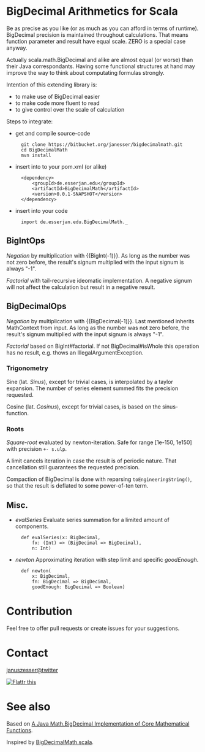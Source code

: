 # BigDecimal Arithmetics for Scala
Be as precise as you like (or as much as you can afford in terms of runtime).
BigDecimal precision is maintained throughout calculations. That means function parameter and result have equal scale. ZERO is a special case anyway.

Actually scala.math.BigDecimal and alike are almost equal (or worse) than their Java correspondants. 
Having some functional structures at hand may improve the way to think about computating formulas strongly.

Intention of this extending library is:

* to make use of BigDecimal easier
* to make code more fluent to read
* to give control over the scale of calculation

Steps to integrate:

- get and compile source-code
		
		git clone https://bitbucket.org/janesser/bigdecimalmath.git
		cd BigDecimalMath
		mvn install
		
- insert into to your pom.xml (or alike)

		<dependency>
			<groupId>de.esserjan.edu</groupId>
			<artifactId>BigDecimalMath</artifactId>
			<version>0.0.1-SNAPSHOT</version>
		</dependency>

- insert into your code

		import de.esserjan.edu.BigDecimalMath._
	
## BigIntOps 
*Negation* by multiplication with {{BigInt(-1)}}. As long as the number was not zero before, the result's signum multiplied with the input signum is always "-1".

*Factorial* with tail-recursive ideomatic implementation. A negative signum will not affect the calculation but result in a negative result.

## BigDecimalOps
*Negation* by multiplication with {{BigDecimal(-1)}}.
Last mentioned inherits MathContext from input.
As long as the number was not zero before, the result's signum multiplied with the input signum is always "-1".

*Factorial* based on BigInt#factorial. If not BigDecimal#isWhole this operation has no result, e.g. thows an IllegalArgumentException.

### Trigonometry
Sine (lat. *Sinus*), except for trivial cases, is interpolated by a taylor expansion. The number of series element summed fits the precision requested.

Cosine (lat. *Cosinus*), except for trivial cases, is based on the sinus-function.

### Roots
*Square-root* evaluated by newton-iteration. Safe for range [1e-150, 1e150] with precision `+- s.ulp`.

A limit cancels iteration in case the result is of periodic nature. That cancellation still guarantees the requested precision.

Compaction of BigDecimal is done with reparsing `toEngineeringString()`, so that the result is deflated to some power-of-ten term.

## Misc.

- *evalSeries* Evaluate series summation for a limited amount of components.

		def evalSeries(x: BigDecimal,
			fx: (Int) => (BigDecimal => BigDecimal),
			n: Int)
    
- *newton* Approximating iteration with step limit and specific *goodEnough*.

		def newton(
			x: BigDecimal,
			fn: BigDecimal => BigDecimal,
			goodEnough: BigDecimal => Boolean)

# Contribution
Feel free to offer pull requests or create issues for your suggestions.

# Contact
[januszesser@twitter](https://twitter.com/januszesser)

[![Flattr this](//api.flattr.com/button/flattr-badge-large.png "Flattr this")](https://flattr.com/submit/auto?user_id=januszesser&url=http%3A%2F%2Fbitbucket.org%2Fjanesser%2Fbigdecimalmath)

# See also
Based on [A Java Math.BigDecimal Implementation of Core Mathematical Functions](http://arxiv.org/abs/0908.3030).

Inspired by [BigDecimalMath.scala](https://gist.github.com/oxlade39/5752033).
